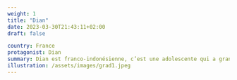 ```yaml
---
weight: 1
title: "Dian"
date: 2023-03-30T21:43:11+02:00
draft: false

country: France
protagonist: Dian
summary: Dian est franco-indonésienne, c’est une adolescente qui a grandi dans une famille avec plusieurs origines. Seulement, un jour au lycée, elle est prise de violentes douleurs dans le bas ventre. Indice par indice, elle redécouvre son histoire.
illustration: /assets/images/grad1.jpeg
---
```


